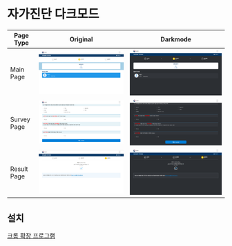 # 자가진단 다크모드

| Page Type | Original | Darkmode |
|-----------|----------|----------|
| Main Page | ![Main White](images/main-white.png) | ![Main Dark](images/main-dark.png) |
| Survey Page | ![Survey White](images/survey-white.png) | ![Survey Dark](images/survey-dark.png) |
| Result Page | ![Result White](images/result-white.png) | ![Result Dark](images/result-dark.png)

## 설치

[크롬 확장 프로그램](https://chrome.google.com/webstore/detail/%EC%9E%90%EA%B0%80%EC%A7%84%EB%8B%A8-%EB%8B%A4%ED%81%AC%EB%AA%A8%EB%93%9C/gpjdpoghkpdmgoopbodmpndlkhibmbce)
